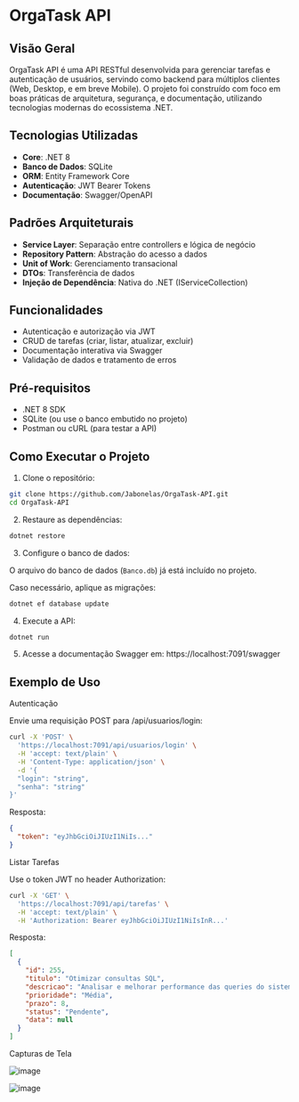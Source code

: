 # OrgaTask API

## Visão Geral

OrgaTask API é uma API RESTful desenvolvida para gerenciar tarefas e autenticação de usuários, servindo como backend para múltiplos clientes (Web, Desktop, e em breve Mobile). O projeto foi construído com foco em boas práticas de arquitetura, segurança, e documentação, utilizando tecnologias modernas do ecossistema .NET.

## Tecnologias Utilizadas

- **Core**: .NET 8
- **Banco de Dados**: SQLite
- **ORM**: Entity Framework Core
- **Autenticação**: JWT Bearer Tokens
- **Documentação**: Swagger/OpenAPI

## Padrões Arquiteturais

- **Service Layer**: Separação entre controllers e lógica de negócio
- **Repository Pattern**: Abstração do acesso a dados
- **Unit of Work**: Gerenciamento transacional
- **DTOs**: Transferência de dados
- **Injeção de Dependência**: Nativa do .NET (IServiceCollection)

## Funcionalidades

- Autenticação e autorização via JWT
- CRUD de tarefas (criar, listar, atualizar, excluir)
- Documentação interativa via Swagger
- Validação de dados e tratamento de erros

## Pré-requisitos

- .NET 8 SDK
- SQLite (ou use o banco embutido no projeto)
- Postman ou cURL (para testar a API)

## Como Executar o Projeto

1. Clone o repositório:
```bash
git clone https://github.com/Jabonelas/OrgaTask-API.git
cd OrgaTask-API
```

2. Restaure as dependências:
```bash
dotnet restore
```

3. Configure o banco de dados:

O arquivo do banco de dados (`Banco.db`) já está incluído no projeto.

Caso necessário, aplique as migrações:
```bash
dotnet ef database update
```

4. Execute a API:
```bash
dotnet run
```

5. Acesse a documentação Swagger em: https://localhost:7091/swagger


## Exemplo de Uso

Autenticação

Envie uma requisição POST para /api/usuarios/login:

```bash
curl -X 'POST' \
  'https://localhost:7091/api/usuarios/login' \
  -H 'accept: text/plain' \
  -H 'Content-Type: application/json' \
  -d '{
  "login": "string",
  "senha": "string"
}'
```

Resposta:

```json
{
  "token": "eyJhbGciOiJIUzI1NiIs..."
}
```

Listar Tarefas

Use o token JWT no header Authorization:

```bash
curl -X 'GET' \
  'https://localhost:7091/api/tarefas' \
  -H 'accept: text/plain' \
  -H 'Authorization: Bearer eyJhbGciOiJIUzI1NiIsInR...'
```

Resposta:

```json
[
  {
    "id": 255,
    "titulo": "Otimizar consultas SQL",
    "descricao": "Analisar e melhorar performance das queries do sistema",
    "prioridade": "Média",
    "prazo": 8,
    "status": "Pendente",
    "data": null
  }
]
```

Capturas de Tela

![image](https://github.com/user-attachments/assets/3ef37418-166a-4d55-8eb6-4a9c268cb70e)

![image](https://github.com/user-attachments/assets/9a479196-a6c1-4e4e-ab0f-63c93263b91d)


